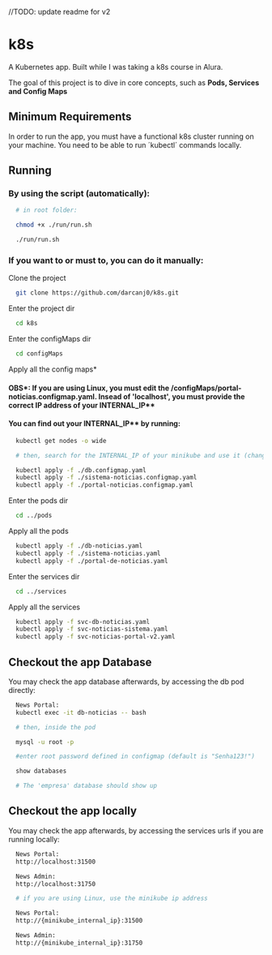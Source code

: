 //TODO: update readme for v2

# k8s

A Kubernetes app. Built while I was taking a k8s course in Alura.

The goal of this project is to dive in core concepts, such as **Pods, Services and Config Maps**


## Minimum Requirements

In order to run the app, you must have a functional k8s cluster running on your machine. You need to be able to run ´kubectl´ commands locally.


## Running

### By using the script (automatically):

```bash
  # in root folder: 

  chmod +x ./run/run.sh

  ./run/run.sh
```


### If you want to or must to, you can do it manually:

Clone the project

```bash
  git clone https://github.com/darcanj0/k8s.git
```

Enter the project dir

```bash
  cd k8s
```

Enter the configMaps dir

```bash
  cd configMaps
```

Apply all the config maps*

#### OBS*: If you are using Linux, you must edit the /configMaps/portal-noticias.configmap.yaml. Insead of 'localhost', you must provide the correct IP address of your INTERNAL_IP**

#### You can find out your INTERNAL_IP** by running:

```bash
  kubectl get nodes -o wide

  # then, search for the INTERNAL_IP of your minikube and use it (change 'localhost' for your INTERNAL_IP value)
```

```bash
  kubectl apply -f ./db.configmap.yaml
  kubectl apply -f ./sistema-noticias.configmap.yaml
  kubectl apply -f ./portal-noticias.configmap.yaml
```

Enter the pods dir

```bash
  cd ../pods
```

Apply all the pods

```bash
  kubectl apply -f ./db-noticias.yaml
  kubectl apply -f ./sistema-noticias.yaml
  kubectl apply -f ./portal-de-noticias.yaml
```

Enter the services dir

```bash
  cd ../services
```

Apply all the services

```bash
  kubectl apply -f svc-db-noticias.yaml
  kubectl apply -f svc-noticias-sistema.yaml
  kubectl apply -f svc-noticias-portal-v2.yaml
```


## Checkout the app Database

You may check the app database afterwards, by accessing the db pod directly:

```bash
  News Portal: 
  kubectl exec -it db-noticias -- bash

  # then, inside the pod

  mysql -u root -p

  #enter root password defined in configmap (default is "Senha123!")

  show databases

  # The 'empresa' database should show up
```

## Checkout the app locally

You may check the app afterwards, by accessing the services urls if you are running locally:

```bash
  News Portal: 
  http://localhost:31500

  News Admin:
  http://localhost:31750

  # if you are using Linux, use the minikube ip address

  News Portal:
  http://{minikube_internal_ip}:31500

  News Admin:
  http://{minikube_internal_ip}:31750
```

